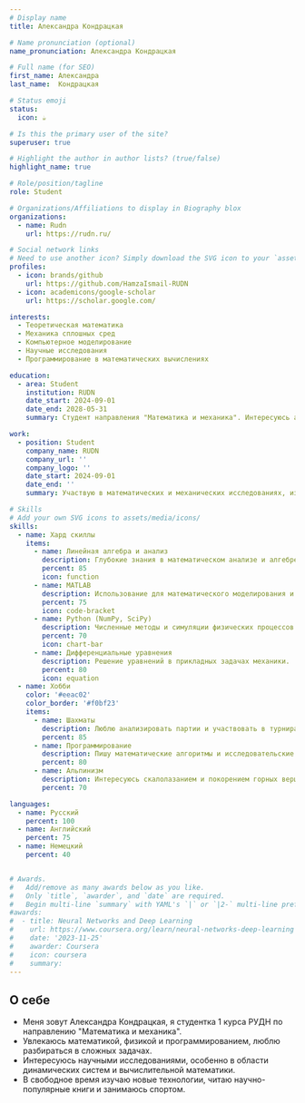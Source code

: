 ```yaml
---
# Display name
title: Александра Кондрацкая

# Name pronunciation (optional)
name_pronunciation: Александра Кондрацкая

# Full name (for SEO)
first_name: Александра
last_name:  Кондрацкая

# Status emoji
status:
  icon: ☕️

# Is this the primary user of the site?
superuser: true

# Highlight the author in author lists? (true/false)
highlight_name: true

# Role/position/tagline
role: Student

# Organizations/Affiliations to display in Biography blox
organizations:
  - name: Rudn
    url: https://rudn.ru/

# Social network links
# Need to use another icon? Simply download the SVG icon to your `assets/media/icons/` folder.
profiles:
  - icon: brands/github
    url: https://github.com/HamzaIsmail-RUDN
  - icon: academicons/google-scholar
    url: https://scholar.google.com/

interests:  
  - Теоретическая математика  
  - Механика сплошных сред  
  - Компьютерное моделирование  
  - Научные исследования  
  - Программирование в математических вычислениях  

education:  
  - area: Student  
    institution: RUDN  
    date_start: 2024-09-01  
    date_end: 2028-05-31  
    summary: Студент направления "Математика и механика". Интересуюсь аналитическими методами в математике, численными методами и их применением в физике и инженерии.  

work:  
  - position: Student  
    company_name: RUDN  
    company_url: ''  
    company_logo: ''  
    date_start: 2024-09-01  
    date_end: ''  
    summary: Участвую в математических и механических исследованиях, изучаю численные методы, математическое моделирование и симуляции физических процессов.  

# Skills  
# Add your own SVG icons to assets/media/icons/  
skills:  
  - name: Хард скиллы  
    items:  
      - name: Линейная алгебра и анализ  
        description: Глубокие знания в математическом анализе и алгебре.  
        percent: 85  
        icon: function  
      - name: MATLAB  
        description: Использование для математического моделирования и вычислений.  
        percent: 75  
        icon: code-bracket  
      - name: Python (NumPy, SciPy)  
        description: Численные методы и симуляции физических процессов.  
        percent: 70  
        icon: chart-bar  
      - name: Дифференциальные уравнения  
        description: Решение уравнений в прикладных задачах механики.  
        percent: 80  
        icon: equation  
  - name: Хобби  
    color: '#eeac02'  
    color_border: '#f0bf23'  
    items:  
      - name: Шахматы  
        description: Люблю анализировать партии и участвовать в турнирах.  
        percent: 85  
      - name: Программирование  
        description: Пишу математические алгоритмы и исследовательские скрипты.  
        percent: 80  
      - name: Альпинизм  
        description: Интересуюсь скалолазанием и покорением горных вершин.  
        percent: 70  

languages:  
  - name: Русский  
    percent: 100  
  - name: Английский  
    percent: 75  
  - name: Немецкий  
    percent: 40  


# Awards.
#   Add/remove as many awards below as you like.
#   Only `title`, `awarder`, and `date` are required.
#   Begin multi-line `summary` with YAML's `|` or `|2-` multi-line prefix and indent 2 spaces below.
#awards:
#  - title: Neural Networks and Deep Learning
#    url: https://www.coursera.org/learn/neural-networks-deep-learning
#    date: '2023-11-25'
#    awarder: Coursera
#    icon: coursera
#    summary: 
---
```


## О себе

- Меня зовут Александра Кондрацкая, я студентка 1 курса РУДН по направлению "Математика и механика".
- Увлекаюсь математикой, физикой и программированием, люблю разбираться в сложных задачах.
- Интересуюсь научными исследованиями, особенно в области динамических систем и вычислительной математики.
- В свободное время изучаю новые технологии, читаю научно-популярные книги и занимаюсь спортом.
